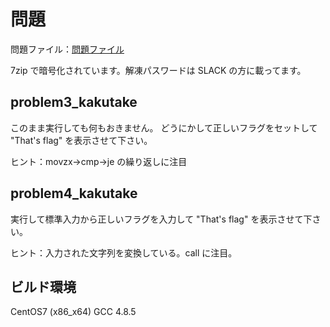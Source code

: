 # 問題

問題ファイル：[問題ファイル](https://github.com/bunji2/studyofctf/blob/master/problems.7z)

7zip で暗号化されています。解凍パスワードは SLACK の方に載ってます。

## problem3_kakutake

このまま実行しても何もおきません。
どうにかして正しいフラグをセットして "That's flag" を表示させて下さい。

ヒント：movzx→cmp→je の繰り返しに注目

## problem4_kakutake

実行して標準入力から正しいフラグを入力して "That's flag" を表示させて下さい。

ヒント：入力された文字列を変換している。call に注目。

## ビルド環境

CentOS7 (x86_x64)
GCC 4.8.5
